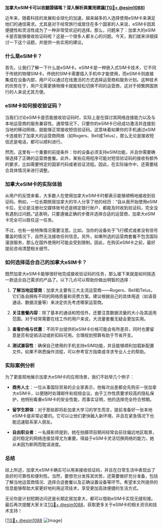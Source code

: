 **加拿大eSIM卡可以收驗證碼嗎？深入解析與實用建議[[TG💪+ @esim1088](https://t.me/s/esim1088)]**

近年来，随着科技的发展和全球化的加速，越来越多的人选择使用eSIM卡来满足他们的通信需求。尤其是对于经常旅行或居住在多个国家的人来说，eSIM卡因其便捷性和灵活性成为了一种非常受欢迎的选择。那么，问题来了：加拿大的eSIM卡是否能够接收验证码呢？这是一个很多人都关心的问题。今天，我们就来详细探讨一下这个话题，并提供一些实用的建议。

### 什么是eSIM卡？

首先，让我们了解一下什么是eSIM卡。eSIM卡是一种嵌入式SIM卡技术，它不同于传统的物理SIM卡。传统的SIM卡需要插入手机中才能使用，而eSIM卡则直接集成在设备内部，用户可以通过在线激活的方式选择运营商和服务计划。这种技术的优势在于，用户无需更换物理卡就能轻松切换不同的运营商，这对于频繁跨国旅行的人来说尤其方便。

### eSIM卡如何接收验证码？

当我们讨论eSIM卡是否能接收验证码时，实际上是在探讨其网络连接能力以及与本地运营商的服务兼容性。通常情况下，只要你的eSIM卡已经成功激活并连接到当地的移动网络，就能够正常接收短信验证码。这意味着如果你的手机通过eSIM卡连接到了加拿大的运营商网络（如Rogers、Bell或Telus），那么无论是接收短信还是电话，都可以顺利进行。

然而，这里有一个重要的前提条件：你的设备必须支持eSIM功能，并且你需要确保选择了正确的运营商套餐。此外，某些应用程序可能对短信验证码的接收有额外的要求，比如需要特定的国家代码或者验证流程。因此，在实际操作中，还需要结合具体情况来进行调整。

### 加拿大eSIM卡的实际体验

从用户的反馈来看，大多数人在使用加拿大eSIM卡时都表示能够顺畅地接收到验证码。例如，一位长期旅居加拿大的华人分享了他的经历：“自从我开始使用eSIM卡后，无论是注册社交媒体账号还是绑定银行账户，都能及时收到验证码，完全没有遇到过问题。”这表明，只要遵循正确的步骤并选择合适的运营商，加拿大eSIM卡完全可以胜任这一任务。

不过，也有一些特殊情况需要注意。比如，当你的设备处于飞行模式或者没有信号覆盖的情况下，自然无法接收任何信息。另外，如果所选的运营商套餐不包含国际漫游服务，那么在国外使用时可能会受到限制。因此，在购买eSIM卡之前，最好提前咨询清楚相关细节。

### 如何选择适合自己的加拿大eSIM卡？

既然加拿大eSIM卡能够很好地完成接收验证码的任务，那么接下来就是如何挑选一款适合自己需求的产品了。以下几点可以帮助你做出明智的选择：

1. **了解当地运营商**：加拿大主要有三大主流运营商——Rogers、Bell和Telus，它们各自拥有不同的网络质量和资费方案。建议根据自己的具体用途（如语音通话、数据流量等）来决定优先考虑哪家运营商。
   
2. **关注套餐内容**：除了基本的通话和短信外，还要注意数据流量的大小及其适用范围。对于经常需要在线工作的用户来说，大流量套餐无疑会更加实用。
   
3. **查看价格与优惠**：不同平台提供的eSIM卡价格可能会有所差异，同时也要留意是否有促销活动或折扣码可用。合理规划预算有助于节省开支。
   
4. **测试兼容性**：确保自己使用的手机支持eSIM功能，并且能够顺利加载新配置文件。如果不熟悉操作流程，可以参考官方指南或寻求专业人士的帮助。

### 实际案例分析

为了更直观地展示加拿大eSIM卡的应用场景，我们不妨举几个例子：

- **商务人士**：一位从事国际贸易的企业家表示，他每次出差都会先购买一张加拿大eSIM卡，以便随时处理邮件和视频会议。由于工作性质要求较高的隐私保护，他特别看重eSIM卡的安全性能，而事实证明，他的选择完全符合预期。
  
- **留学生群体**：对于那些即将赴加拿大学习的学生而言，提前准备好一张本地eSIM卡是非常必要的。它可以让他们更快融入新环境，并且在紧急情况下也能迅速联系家人朋友。

- **自由职业者**：一名摄影师提到，她在拍摄项目期间经常会前往偏远地区取景，这时稳定的网络连接显得尤为重要。得益于eSIM卡灵活切换网络的能力，她从未因为断网而耽误进度。

### 总结

综上所述，加拿大eSIM卡确实可以用来接收验证码，并且在日常生活中表现出了良好的可靠性和便利性。当然，要想充分发挥其优势，还需要做好充分准备，包括了解当地运营商情况、选择合适套餐以及正确设置设备等环节。希望本文所提供的信息能够帮助大家更好地利用这项技术，享受更加高效便捷的生活方式。

无论你是计划短期访问还是长期定居加拿大，都可以借助eSIM卡实现无缝衔接。最后再次提醒大家关注[TG💪+ @esim1088](https://t.me/s/esim1088)，获取更多关于eSIM卡的相关资讯和技术支持！

[[TG💪+ @esim1088](https://t.me/s/esim1088) ![Image](https://i.postimg.cc/4NQfJmqS/Snipaste-2025-05-13-00-14-12.png)]